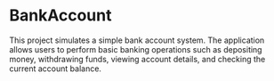 # BankAccount
This project simulates a simple bank account system. The application allows users to perform basic banking operations such as depositing money, withdrawing funds, viewing account details, and checking the current account balance. 
